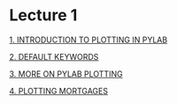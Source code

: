 # Lecture 1


[1. INTRODUCTION TO PLOTTING IN PYLAB](https://www.youtube.com/watch?v=DtPyN40SjaA "1. INTRODUCTION TO PLOTTING IN PYLAB")

[2. DEFAULT KEYWORDS](https://www.youtube.com/watch?v=kpa7QyOtIHI "2. DEFAULT KEYWORDS")

[3. MORE ON PYLAB PLOTTING](https://www.youtube.com/watch?v=bGx4MAxsVuI "3. MORE ON PYLAB PLOTTING")

[4. PLOTTING MORTGAGES](https://www.youtube.com/watch?v=xP87Epe8_5Y "4. PLOTTING MORTGAGES")